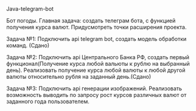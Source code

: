 Java-telegram-bot

Бот погоды. Главная задача: создать телеграм бота, с функцией получения курса валют. Придусмотреть точки расширения проекта.

Задача №1: Подключить api telegram bot, создать модель обработки команд. (Сдано)

Задача №2: Подключить api Центрального Банка РФ, создать первый функционал(Получение курса любой вальюты к рублю на выбранный день). Реализовать получение курса любой валюты к любой другой валюты относительно рубля на заданный день.(Сдано)

Задача №3: Подключить api генерации изображений. Реализовать возможность выводить по запросу рост курсов различных валют от заданного года пользователем.
